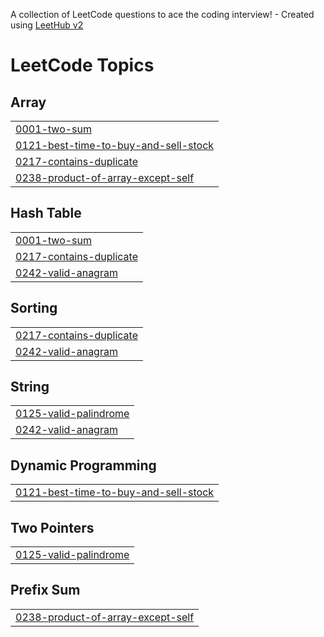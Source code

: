 A collection of LeetCode questions to ace the coding interview! - Created using [LeetHub v2](https://github.com/arunbhardwaj/LeetHub-2.0)
<!---LeetCode Topics Start-->
# LeetCode Topics
## Array
|  |
| ------- |
| [0001-two-sum](https://github.com/geethika1129/Leetcode/tree/master/0001-two-sum) |
| [0121-best-time-to-buy-and-sell-stock](https://github.com/geethika1129/Leetcode/tree/master/0121-best-time-to-buy-and-sell-stock) |
| [0217-contains-duplicate](https://github.com/geethika1129/Leetcode/tree/master/0217-contains-duplicate) |
| [0238-product-of-array-except-self](https://github.com/geethika1129/Leetcode/tree/master/0238-product-of-array-except-self) |
## Hash Table
|  |
| ------- |
| [0001-two-sum](https://github.com/geethika1129/Leetcode/tree/master/0001-two-sum) |
| [0217-contains-duplicate](https://github.com/geethika1129/Leetcode/tree/master/0217-contains-duplicate) |
| [0242-valid-anagram](https://github.com/geethika1129/Leetcode/tree/master/0242-valid-anagram) |
## Sorting
|  |
| ------- |
| [0217-contains-duplicate](https://github.com/geethika1129/Leetcode/tree/master/0217-contains-duplicate) |
| [0242-valid-anagram](https://github.com/geethika1129/Leetcode/tree/master/0242-valid-anagram) |
## String
|  |
| ------- |
| [0125-valid-palindrome](https://github.com/geethika1129/Leetcode/tree/master/0125-valid-palindrome) |
| [0242-valid-anagram](https://github.com/geethika1129/Leetcode/tree/master/0242-valid-anagram) |
## Dynamic Programming
|  |
| ------- |
| [0121-best-time-to-buy-and-sell-stock](https://github.com/geethika1129/Leetcode/tree/master/0121-best-time-to-buy-and-sell-stock) |
## Two Pointers
|  |
| ------- |
| [0125-valid-palindrome](https://github.com/geethika1129/Leetcode/tree/master/0125-valid-palindrome) |
## Prefix Sum
|  |
| ------- |
| [0238-product-of-array-except-self](https://github.com/geethika1129/Leetcode/tree/master/0238-product-of-array-except-self) |
<!---LeetCode Topics End-->